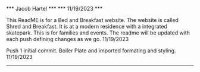 *** Jacob Hartel ***
*** 11/19/2023   ***

This ReadME is for a Bed and Breakfast website. The website is called Shred and Breakfast. It is at a modern residence with a integrated skatepark. This is for families and events. 
The readme will be updated with each push defining changes as we go. 11/19/2023

Push 1 initial commit. Boiler Plate and imported formating and styling. 11/19/2023


******************** 